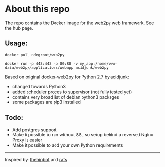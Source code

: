# About this repo
The repo contains the Docker image for the [web2py](http://www.web2py.com/) web framework. See the hub page. 

## Usage:
`docker pull ndegroot/web2py`

`docker run -p 443:443 -p 80:80 -v my_app:/home/www-data/web2py/applications/webapp acidjunk/web2py`

Based on original docker-web2py for Python 2.7 by acidjunk:
- changed towards Python3
- added scheduler proces to supervisor (not fully tested yet)
- contains very broad list of debian python3 packages
- some packages are pip3 installed 
## Todo:
- Add postgres support
- Make it possible to run without SSL so setup behind a reversed Nginx Proxy is easier
- Make it possible to add your own Python requirements


---
Inspired by: [thehipbot](https://hub.docker.com/r/thehipbot/web2py/) and [rafs](https://github.com/rafsAcorsi/docker-web2py/)
